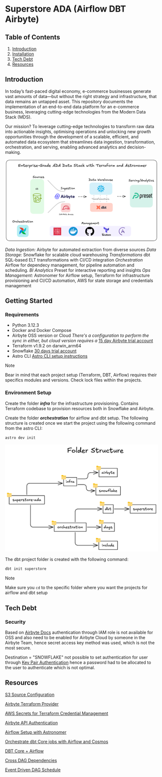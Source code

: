 # Superstore ADA (Airflow DBT Airbyte)

## Table of Contents
1. [Introduction](#introduction)
2. [Installation](#getting-started)
3. [Tech Debt](#tech-debt)
4. [Resources](#resources)

## Introduction
In today’s fast-paced digital economy, e-commerce businesses generate vast amounts of data—but without the right strategy and infrastructure, that data remains an untapped asset. This repository documents the implementation of an end-to-end data platform for an e-commerce business, leveraging cutting-edge technologies from the Modern Data Stack (MDS).

Our mission? To leverage cutting-edge technologies  to transform raw data into actionable insights, optimising operations and unlocking new growth opportunities through the development of  a scalable, efficient, and automated data ecosystem that streamlines data ingestion, transformation, orchestration, and serving, enabling advanced analytics and decision-making.

![ADA Architecture](resources/ada_architecture_diagram_v2.png)

*Data Ingestion:* Airbyte for automated extraction from diverse sources
*Data Storage:* Snowflake for scalable cloud warehousing
*Transformations* dbt SQL-based ELT transformations with CI/CD integration
*Orchestration* Airflow for dependecy management, for pipeline automation and scheduling.
*BI Analytics* Preset for interactive reporting and insights
*Ops Management:* Astronomer for Airflow setup, Terraform for infrastructure provisioning and CI/CD automation, AWS for state storage and credentials management

## Getting Started

### Requirements
- Python 3.12.3 
- Docker and Docker Compose
- Airbyte OSS version or Cloud *There's a configuration to perform the sync in either, but cloud version requires a* [15 day Airbyte trial account](https://cloud.airbyte.com/signup)
- Terraform v1.9.2 on darwin_arm64
- Snowflake [30 days trial account](https://signup.snowflake.com)
- Astro CLI [Astro CLI setup instructions](https://docs.astronomer.io/astro/cli/install-cli)

> [!NOTE] 
> Bear in mind that each project setup (Terraform, DBT, Airflow) requires their specifics modules and versions. Check lock files within the projects.


### Environment Setup
Create the folder ***infra*** for the infrastructure provisioning. Contains Terraform codebase to provision resources both in Snowflake and Airbyte.

Create the folder ***orchestration*** for airflow and dbt setup. The following structure is created once we start the project using the following command from the astro CLI:

```bash
astro dev init
``` 

![Folder Structure](resources/folder_structure.png)


The dbt project folder is created with the following command:
```bash
dbt init superstore
```

> [!NOTE] 
> Make sure you `cd` to the specific folder where you want the projects for airflow and dbt setup


## Tech Debt

### Security
 Based on [Airbyte Docs](https://docs.airbyte.com/integrations/sources/s3) authentication through IAM role is not available for OSS and also need to be enabled for Airbyte Cloud by someone in the Airbyte Team, hence secret access key method was used, which is not the most secure. 

Destination = "SNOWFLAKE" not possible to set authentication for user through [Key Pair Authentication](https://docs.snowflake.com/en/user-guide/key-pair-auth) hence a password had to be allocated to the user to authenticate which is not optimal.

## Resources

[S3 Source Configuration](https://docs.airbyte.com/integrations/sources/s3)

[Airbyte Terraform Provider](https://reference.airbyte.com/reference/using-the-terraform-provider#3-create-a-source)

[AWS Secrets for Terraform Credential Management](https://spacelift.io/blog/terraform-secrets)

[Airbyte API Authentication](https://prb68668.us-east-1.snowflakecomputing.com)

[Airflow Setup with Astronomer](https://www.astronomer.io/docs/astro/cli/run-airflow-locally)

[Orchestrate dbt Core jobs with Airflow and Cosmos](https://www.astronomer.io/docs/learn/airflow-dbt/)

[DBT Core + Airflow](https://astronomer.github.io/astronomer-cosmos/)

[Cross DAG Dependencies](https://www.astronomer.io/docs/learn/cross-dag-dependencies/#implement-cross-dag-dependencies)

[Event Driven DAG Schedule](https://www.astronomer.io/docs/learn/airflow-datasets/#conditional-dataset-scheduling)

